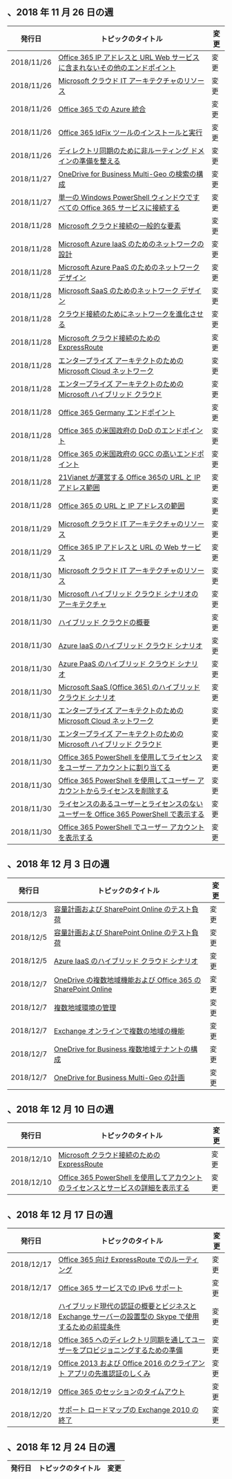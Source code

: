 <!-- This file is generated automatically each week. Changes made to this file will be overwritten.-->




## <a name="week-of-november-26-2018"></a>、2018 年 11 月 26 日の週


| 発行日 |トピックのタイトル | 変更 |
|------|------------|--------|
| 2018/11/26 | [Office 365 IP アドレスと URL Web サービスに含まれないその他のエンドポイント](/Office365/Enterprise/additional-office365-ip-addresses-and-urls) | 変更 |
| 2018/11/26 | [Microsoft クラウド IT アーキテクチャのリソース](/Office365/Enterprise/microsoft-cloud-it-architecture-resources) | 変更 |
| 2018/11/26 | [Office 365 での Azure 統合](/Office365/Enterprise/azure-integration) | 変更 |
| 2018/11/26 | [Office 365 IdFix ツールのインストールと実行](/Office365/Enterprise/install-and-run-idfix) | 変更 |
| 2018/11/26 | [ディレクトリ同期のために非ルーティング ドメインの準備を整える](/Office365/Enterprise/prepare-a-non-routable-domain-for-directory-synchronization) | 変更 |
| 2018/11/27 | [OneDrive for Business Multi-Geo の検索の構成](/Office365/Enterprise/configure-search-for-multi-geo) | 変更 |
| 2018/11/27 | [単一の Windows PowerShell ウィンドウですべての Office 365 サービスに接続する](/Office365/Enterprise/powershell/connect-to-all-office-365-services-in-a-single-windows-powershell-window) | 変更 |
| 2018/11/28 | [Microsoft クラウド接続の一般的な要素](/Office365/Enterprise/common-elements-of-microsoft-cloud-connectivity) | 変更 |
| 2018/11/28 | [Microsoft Azure IaaS のためのネットワークの設計](/Office365/Enterprise/designing-networking-for-microsoft-azure-iaas) | 変更 |
| 2018/11/28 | [Microsoft Azure PaaS のためのネットワーク デザイン](/Office365/Enterprise/designing-networking-for-microsoft-azure-paas) | 変更 |
| 2018/11/28 | [Microsoft SaaS のためのネットワーク デザイン](/Office365/Enterprise/designing-networking-for-microsoft-saas) | 変更 |
| 2018/11/28 | [クラウド接続のためにネットワークを進化させる](/Office365/Enterprise/evolving-your-network-for-cloud-connectivity) | 変更 |
| 2018/11/28 | [Microsoft クラウド接続のためのExpressRoute](/Office365/Enterprise/expressroute-for-microsoft-cloud-connectivity) | 変更 |
| 2018/11/28 | [エンタープライズ アーキテクトのための Microsoft Cloud ネットワーク](/Office365/Enterprise/microsoft-cloud-networking-for-enterprise-architects) | 変更 |
| 2018/11/28 | [エンタープライズ アーキテクトのための Microsoft ハイブリッド クラウド](/Office365/Enterprise/microsoft-hybrid-cloud-for-enterprise-architects) | 変更 |
| 2018/11/28 | [Office 365 Germany エンドポイント](/Office365/Enterprise/office-365-germany-endpoints) | 変更 |
| 2018/11/28 | [Office 365 の米国政府の DoD のエンドポイント](/Office365/Enterprise/office-365-u-s-government-dod-endpoints) | 変更 |
| 2018/11/28 | [Office 365 の米国政府の GCC の高いエンドポイント](/Office365/Enterprise/office-365-u-s-government-gcc-high-endpoints) | 変更 |
| 2018/11/28 | [21Vianet が運営する Office 365の URL と IP アドレス範囲](/Office365/Enterprise/urls-and-ip-address-ranges-21vianet) | 変更 |
| 2018/11/28 | [Office 365 の URL と IP アドレスの範囲](/Office365/Enterprise/urls-and-ip-address-ranges) | 変更 |
| 2018/11/29 | [Microsoft クラウド IT アーキテクチャのリソース](/Office365/Enterprise/microsoft-cloud-it-architecture-resources) | 変更 |
| 2018/11/29 | [Office 365 IP アドレスと URL の Web サービス ](/Office365/Enterprise/office-365-ip-web-service) | 変更 |
| 2018/11/30 | [Microsoft クラウド IT アーキテクチャのリソース](/Office365/Enterprise/microsoft-cloud-it-architecture-resources) | 変更 |
| 2018/11/30 | [Microsoft ハイブリッド クラウド シナリオのアーキテクチャ](/Office365/Enterprise/architecture-of-microsoft-hybrid-cloud-scenarios) | 変更 |
| 2018/11/30 | [ハイブリッド クラウドの概要](/Office365/Enterprise/hybrid-cloud-overview) | 変更 |
| 2018/11/30 | [Azure IaaS のハイブリッド クラウド シナリオ](/Office365/Enterprise/hybrid-cloud-scenarios-for-azure-iaas) | 変更 |
| 2018/11/30 | [Azure PaaS のハイブリッド クラウド シナリオ](/Office365/Enterprise/hybrid-cloud-scenarios-for-azure-paas) | 変更 |
| 2018/11/30 | [Microsoft SaaS (Office 365) のハイブリッド クラウド シナリオ](/Office365/Enterprise/hybrid-cloud-scenarios-for-microsoft-saas-office-365) | 変更 |
| 2018/11/30 | [エンタープライズ アーキテクトのための Microsoft Cloud ネットワーク](/Office365/Enterprise/microsoft-cloud-networking-for-enterprise-architects) | 変更 |
| 2018/11/30 | [エンタープライズ アーキテクトのための Microsoft ハイブリッド クラウド](/Office365/Enterprise/microsoft-hybrid-cloud-for-enterprise-architects) | 変更 |
| 2018/11/30 | [Office 365 PowerShell を使用してライセンスをユーザー アカウントに割り当てる](/Office365/Enterprise/powershell/assign-licenses-to-user-accounts-with-office-365-powershell) | 変更 |
| 2018/11/30 | [Office 365 PowerShell を使用してユーザー アカウントからライセンスを削除する](/Office365/Enterprise/powershell/remove-licenses-from-user-accounts-with-office-365-powershell) | 変更 |
| 2018/11/30 | [ライセンスのあるユーザーとライセンスのないユーザーを Office 365 PowerShell で表示する](/Office365/Enterprise/powershell/view-licensed-and-unlicensed-users-with-office-365-powershell) | 変更 |
| 2018/11/30 | [Office 365 PowerShell でユーザー アカウントを表示する](/Office365/Enterprise/powershell/view-user-accounts-with-office-365-powershell) | 変更 |


## <a name="week-of-december-03-2018"></a>、2018 年 12 月 3 日の週


| 発行日 |トピックのタイトル | 変更 |
|------|------------|--------|
| 2018/12/3 | [容量計画および SharePoint Online のテスト負荷](/Office365/Enterprise/capacity-planning-and-load-testing-sharepoint-online) | 変更 |
| 2018/12/5 | [容量計画および SharePoint Online のテスト負荷](/Office365/Enterprise/capacity-planning-and-load-testing-sharepoint-online) | 変更 |
| 2018/12/5 | [Azure IaaS のハイブリッド クラウド シナリオ](/Office365/Enterprise/hybrid-cloud-scenarios-for-azure-iaas) | 変更 |
| 2018/12/7 | [OneDrive の複数地域機能および Office 365 の SharePoint Online](/Office365/Enterprise/multi-geo-capabilities-in-onedrive-and-sharepoint-online-in-office-365) | 変更 |
| 2018/12/7 | [複数地域環境の管理](/Office365/Enterprise/administering-a-multi-geo-environment) | 変更 |
| 2018/12/7 | [Exchange オンラインで複数の地域の機能](/Office365/Enterprise/multi-geo-capabilities-in-exchange-online) | 変更 |
| 2018/12/7 | [OneDrive for Business 複数地域テナントの構成](/Office365/Enterprise/multi-geo-tenant-configuration) | 変更 |
| 2018/12/7 | [OneDrive for Business Multi-Geo の計画](/Office365/Enterprise/plan-for-multi-geo) | 変更 |


## <a name="week-of-december-10-2018"></a>、2018 年 12 月 10 日の週


| 発行日 |トピックのタイトル | 変更 |
|------|------------|--------|
| 2018/12/10 | [Microsoft クラウド接続のためのExpressRoute](/Office365/Enterprise/expressroute-for-microsoft-cloud-connectivity) | 変更 |
| 2018/12/10 | [Office 365 PowerShell を使用してアカウントのライセンスとサービスの詳細を表示する](/Office365/Enterprise/powershell/view-account-license-and-service-details-with-office-365-powershell) | 変更 |


## <a name="week-of-december-17-2018"></a>、2018 年 12 月 17 日の週


| 発行日 |トピックのタイトル | 変更 |
|------|------------|--------|
| 2018/12/17 | [Office 365 向け ExpressRoute でのルーティング](/Office365/Enterprise/routing-with-expressroute) | 変更 |
| 2018/12/17 | [Office 365 サービスでの IPv6 サポート](/Office365/Enterprise/ipv6-support) | 変更 |
| 2018/12/18 | [ハイブリッド現代の認証の概要とビジネスと Exchange サーバーの設置型の Skype で使用するための前提条件](/Office365/Enterprise/hybrid-modern-auth-overview) | 変更 |
| 2018/12/18 | [Office 365 へのディレクトリ同期を通してユーザーをプロビジョニングするための準備](/Office365/Enterprise/prepare-for-directory-synchronization) | 変更 |
| 2018/12/19 | [Office 2013 および Office 2016 のクライアント アプリの先進認証のしくみ](/Office365/Enterprise/modern-auth-for-office-2013-and-2016) | 変更 |
| 2018/12/19 | [Office 365 のセッションのタイムアウト](/Office365/Enterprise/session-timeouts) | 変更 |
| 2018/12/20 | [サポート ロードマップの Exchange 2010 の終了](/Office365/Enterprise/exchange-2010-end-of-support) | 変更 |


## <a name="week-of-december-24-2018"></a>、2018 年 12 月 24 日の週


| 発行日 |トピックのタイトル | 変更 |
|------|------------|--------|
